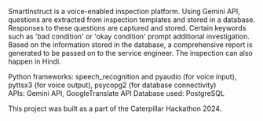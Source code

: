 SmartInstruct is a voice-enabled inspection platform. Using Gemini API, questions are extracted from inspection templates and stored in a database. Responses to these questions 
are captured and stored. Certain keywords such as 'bad condition' or 'okay condition' prompt additional investigation. Based on the information stored in the database,
a comprehensive report is generated to be passed on to the service engineer. The inspection can also happen in Hindi.

Python frameworks: speech_recognition and pyaudio (for voice input), 
pyttsx3 (for voice output), psycopg2 (for database connectivity)  
APIs: Gemini API, GoogleTranslate API 
Database used: PostgreSQL

This project was built as a part of the Caterpillar Hackathon 2024.
